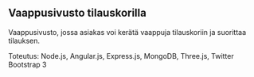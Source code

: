 ## Vaappusivusto tilauskorilla
Vaappusivusto, jossa asiakas voi kerätä vaappuja tilauskoriin ja suorittaa tilauksen.

Toteutus: Node.js, Angular.js, Express.js, MongoDB, Three.js, Twitter Bootstrap 3